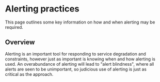 # Alerting practices
This page outlines some key information on how and when alerting may be required.

## Overview

Alerting is an important tool for responding to service degradation and constraints, however just as important is knowing when and how alerting is used. An overabundance of alerting will lead to "alert blindness", where all alerts are seen to be unimportant, so judicious use of alerting is just as critical as the approach.

